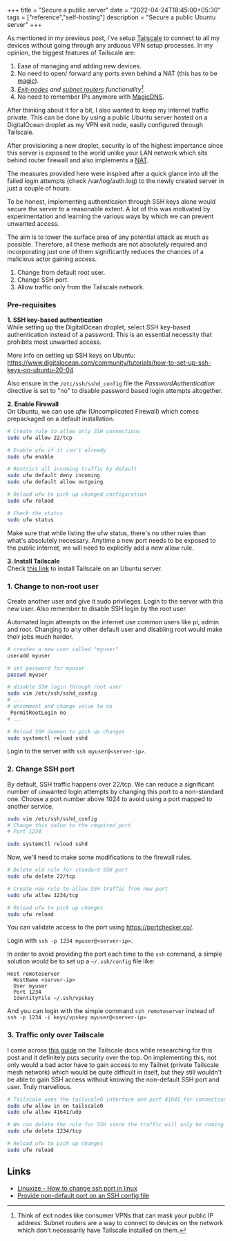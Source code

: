 +++
title = "Secure a public server"
date = "2022-04-24T18:45:00+05:30"
tags = ["reference","self-hosting"]
description = "Secure a public Ubuntu server"
+++

As mentioned in my previous post, I've setup [Tailscale](tailscale.com/) to connect to all my devices without going through any arduous VPN setup processes. In my opinion, the biggest features of Tailscale are:

1. Ease of managing and adding new devices.
2. No need to open/ forward any ports even behind a NAT (this has to be [magic](https://tailscale.com/blog/how-nat-traversal-works/)).
3. <cite>[Exit-nodes](https://tailscale.com/kb/1103/exit-nodes/) and [subnet routers](https://tailscale.com/kb/1019/subnets/) functionality[^1].</cite>  
4. No need to remember IPs anymore with [MagicDNS](https://tailscale.com/kb/1081/magicdns/). 

[^1]: Think of exit nodes like consumer VPNs that can mask your public IP address. Subnet routers are a way to connect to devices on the network which don't necessarily have Tailscale installed on them.

After thinking about it for a bit, I also wanted to keep my internet traffic private. This can be done by using a public Ubuntu server hosted on a DigitalOcean droplet as my VPN exit node, easily configured through Tailscale.

After provisioning a new droplet, security is of the highest importance since this server is exposed to the world unlike your LAN network which sits behind router firewall and also implements a [NAT](https://www.wikiwand.com/en/Network_address_translation).

The measures provided here were inspired after a quick glance into all the failed login attempts (check /var/log/auth.log) to the newly created server in just a couple of hours. 

To be honest, implementing authenticaion through SSH keys alone would secure the server to a reasonable extent. A lot of this was motivated by experimentation and learning the various ways by which we can prevent unwanted access. 

The aim is to lower the surface area of any potential attack as much as possible. Therefore, all these methods are not absolutely required and incorporating just one of them significantly reduces the chances of a malicious actor gaining access.

1. Change from default root user.
2. Change SSH port.
3. Allow traffic only from the Tailscale network.

### Pre-requisites
**1. SSH key-based authentication**  
While setting up the DigitalOcean droplet, select SSH key-based authentication instead of a password. This is an essential necessity that prohibits most unwanted access.

More info on setting up SSH keys on Ubuntu: https://www.digitalocean.com/community/tutorials/how-to-set-up-ssh-keys-on-ubuntu-20-04

Also ensure in the `/etc/ssh/sshd_config` file the *PasswordAuthentication* directive is set to "no" to disable password based login attempts altogether.

**2. Enable Firewall**  
On Ubuntu, we can use *ufw* (Uncomplicated Firewall) which comes prepackaged on a default installation. 

```bash
# Create rule to allow only SSH connections
sudo ufw allow 22/tcp

# Enable ufw if it isn't already
sudo ufw enable

# Restrict all incoming traffic by default
sudo ufw default deny incoming
sudo ufw default allow outgoing

# Reload ufw to pick up changed configuration
sudo ufw reload

# Check the status
sudo ufw status
```

Make sure that while listing the ufw status, there's no other rules than what's absolutely necessary. Anytime a new port needs to be exposed to the public internet, we will need to explicitly add a new allow rule.

**3. Install Tailscale**  
Check [this link](https://tailscale.com/kb/1039/install-ubuntu-2004/) to install Tailscale on an Ubuntu server.

### 1. Change to non-root user

Create another user and give it sudo privileges. Login to the server with this new user. Also remember to disable SSH login by the root user.

Automated login attempts on the internet use common users like pi, admin and root. Changing to any other default user and disabling root would make their jobs much harder. 

```bash
# creates a new user called "myuser"
useradd myuser

# set password for myuser
passwd myuser

# disable SSH login through root user
sudo vim /etc/ssh/sshd_config
# ...
# Uncomment and change value to no
 PermitRootLogin no
# ...

# Reload SSH daemon to pick up changes
sudo systemctl reload sshd
```

Login to the server with `ssh myuser@<server-ip>`.

### 2. Change SSH port

By default, SSH traffic happens over 22/tcp. We can reduce a significant number of unwanted login attempts by changing this port to a non-standard one. Choose a port number above 1024 to avoid using a port mapped to another service.

```bash
sudo vim /etc/ssh/sshd_config
# Change this value to the required port
# Port 1234

sudo systemctl reload sshd
```
Now, we'll need to make some modifications to the firewall rules.

```bash
# Delete old rule for standard SSH port
sudo ufw delete 22/tcp

# Create new rule to allow SSH traffic from new port
sudo ufw allow 1234/tcp

# Reload ufw to pick up changes
sudo ufw reload
```
You can validate access to the port using https://portchecker.co/.

Login with `ssh -p 1234 myuser@<server-ip>`.

In order to avoid providing the port each time to the `ssh` command, a simple solution would be to set up a `~/.ssh/config` file like:

```
Host remoteserver
  HostName <server-ip>
  User myuser
  Port 1234
  IdentityFile ~/.ssh/vpskey
```
And you can login with the simple command `ssh remoteserver` instead of `ssh -p 1234 -i keys/vpskey myuser@<server-ip>`

### 3. Traffic only over Tailscale
I came across [this guide](https://tailscale.com/kb/1077/secure-server-ubuntu-18-04/) on the Tailscale docs while researching for this post and it definitely puts security over the top. On implementing this, not only would a bad actor have to gain access to my Tailnet (private Tailscale mesh network) which would be quite difficult in itself, but they still wouldn't be able to gain SSH access without knowing the non-default SSH port and user. Truly marvellous.

```bash
# Tailscale uses the tailscale0 interface and port 41641 for connections
sudo ufw allow in on tailscale0
sudo ufw allow 41641/udp

# We can delete the rule for SSH since the traffic will only be coming over Tailscale
sudo ufw delete 1234/tcp

# Reload ufw to pick up changes
sudo ufw reload
```

## Links
- [Linuxize - How to change ssh port in linux](https://linuxize.com/post/how-to-change-ssh-port-in-linux/)
- [Provide non-default port on an SSH config file](https://askubuntu.com/questions/1111994/login-with-ssh-authorized-key-with-changed-ssh-port/1111996#1111996)